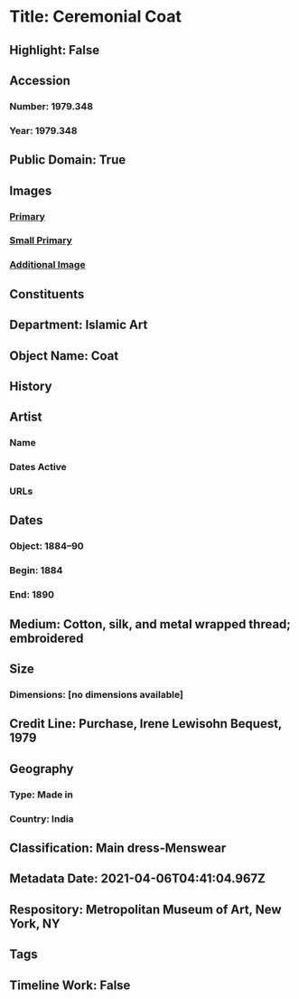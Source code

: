 # Title: Ceremonial Coat
## Highlight: False
## Accession
### Number: 1979.348
### Year: 1979.348
## Public Domain: True
## Images
### [Primary](https://images.metmuseum.org/CRDImages/is/original/1979.348_F.jpg)
### [Small Primary](https://images.metmuseum.org/CRDImages/is/web-large/1979.348_F.jpg)
### [Additional Image](https://images.metmuseum.org/CRDImages/is/original/1979.348_B.jpg)
## Constituents
## Department: Islamic Art
## Object Name: Coat
## History
## Artist
### Name
### Dates Active
### URLs
## Dates
### Object: 1884–90
### Begin: 1884
### End: 1890
## Medium: Cotton, silk, and metal wrapped thread; embroidered
## Size
### Dimensions: [no dimensions available]
## Credit Line: Purchase, Irene Lewisohn Bequest, 1979
## Geography
### Type: Made in
### Country: India
## Classification: Main dress-Menswear
## Metadata Date: 2021-04-06T04:41:04.967Z
## Respository: Metropolitan Museum of Art, New York, NY
## Tags
## Timeline Work: False